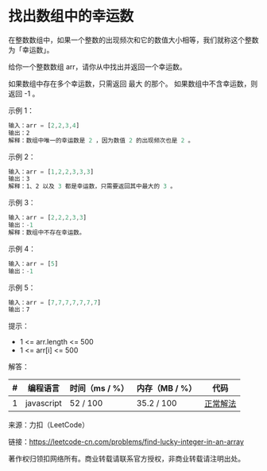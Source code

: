 # 找出数组中的幸运数

在整数数组中，如果一个整数的出现频次和它的数值大小相等，我们就称这个整数为「幸运数」。

给你一个整数数组 arr，请你从中找出并返回一个幸运数。

如果数组中存在多个幸运数，只需返回 最大 的那个。
如果数组中不含幸运数，则返回 -1 。

示例 1：

``` javascript
输入：arr = [2,2,3,4]
输出：2
解释：数组中唯一的幸运数是 2 ，因为数值 2 的出现频次也是 2 。
```

示例 2：

``` javascript
输入：arr = [1,2,2,3,3,3]
输出：3
解释：1、2 以及 3 都是幸运数，只需要返回其中最大的 3 。
```

示例 3：

``` javascript
输入：arr = [2,2,2,3,3]
输出：-1
解释：数组中不存在幸运数。
```

示例 4：

``` javascript
输入：arr = [5]
输出：-1
```

示例 5：

``` javascript
输入：arr = [7,7,7,7,7,7,7]
输出：7
```

提示：

- 1 <= arr.length <= 500
- 1 <= arr[i] <= 500

解答：

**#**|**编程语言**|**时间（ms / %）**|**内存（MB / %）**|**代码**
--|--|--|--|--
1|javascript|52 / 100|35.2 / 100|[正常解法](./javascript/ac_v1.js)

来源：力扣（LeetCode）

链接：https://leetcode-cn.com/problems/find-lucky-integer-in-an-array

著作权归领扣网络所有。商业转载请联系官方授权，非商业转载请注明出处。
